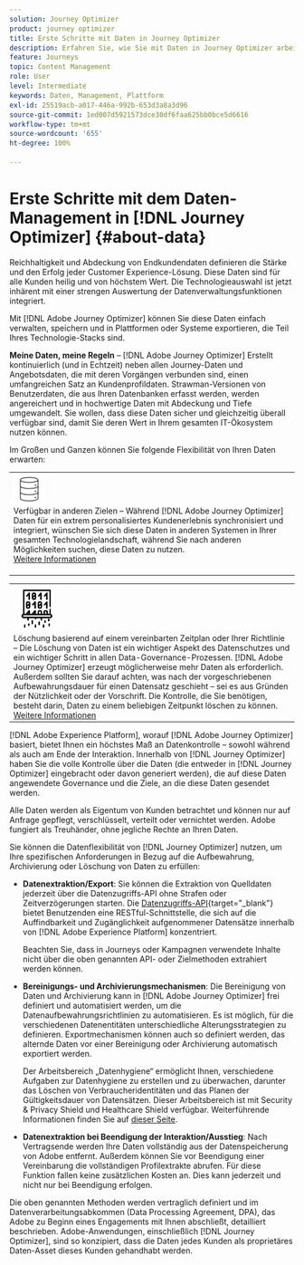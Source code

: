 ```yaml
---
solution: Journey Optimizer
product: journey optimizer
title: Erste Schritte mit Daten in Journey Optimizer
description: Erfahren Sie, wie Sie mit Daten in Journey Optimizer arbeiten können
feature: Journeys
topic: Content Management
role: User
level: Intermediate
keywords: Daten, Management, Plattform
exl-id: 25519acb-a017-446a-992b-653d3a8a3d96
source-git-commit: 1ed007d5921573dce30df6faa625bb0bce5d6616
workflow-type: tm+mt
source-wordcount: '655'
ht-degree: 100%

---
```


# Erste Schritte mit dem Daten-Management in [!DNL Journey Optimizer] {#about-data}

Reichhaltigkeit und Abdeckung von Endkundendaten definieren die Stärke und den Erfolg jeder Customer Experience-Lösung. Diese Daten sind für alle Kunden heilig und von höchstem Wert. Die Technologieauswahl ist jetzt inhärent mit einer strengen Auswertung der Datenverwaltungsfunktionen integriert.

Mit [!DNL Adobe Journey Optimizer] können Sie diese Daten einfach verwalten, speichern und in Plattformen oder Systeme exportieren, die Teil Ihres Technologie-Stacks sind.

**Meine Daten, meine Regeln** – [!DNL Adobe Journey Optimizer] Erstellt kontinuierlich (und in Echtzeit) neben allen Journey-Daten und Angebotsdaten, die mit deren Vorgängen verbunden sind, einen umfangreichen Satz an Kundenprofildaten. Strawman-Versionen von Benutzerdaten, die aus Ihren Datenbanken erfasst werden, werden angereichert und in hochwertige Daten mit Abdeckung und Tiefe umgewandelt. Sie wollen, dass diese Daten sicher und gleichzeitig überall verfügbar sind, damit Sie deren Wert in Ihrem gesamten IT-Ökosystem nutzen können.

Im Großen und Ganzen können Sie folgende Flexibilität von Ihren Daten erwarten:


<table style="table-layout:fixed">
<tr style="border: 0;">
  <td>
    <div><img alt="Ziele" src="assets/do-not-localize/dest.png" /> 
 <br>Verfügbar in anderen Zielen – Während [!DNL Adobe Journey Optimizer] Daten für ein extrem personalisiertes Kundenerlebnis synchronisiert und integriert, wünschen Sie sich diese Daten in anderen Systemen in Ihrer gesamten Technologielandschaft, während Sie nach anderen Möglichkeiten suchen, diese Daten zu nutzen.
    <div>
     <a href="../start/ajo-integrations.md">Weitere Informationen</a></div>
    </div>
    <br>
  </td>
</tr>
</table>

<!--td>
    <div><img alt="retention" src="assets/do-not-localize/retention.png" />  
    <br>Retained for a stipulated duration – Industry or regional regulations (such as GDPR or CCPA) or internal data governance policies stipulate how long or how short a duration, data needs to be maintained or archived in Adobe Experience Platform Data Lake. <a href="../privacy/get-started-privacy.md">Learn more</a></div>
  </td>
</tr>
<tr style="border: 0;"-->
<table style="table-layout:fixed">
<tr style="border: 0;">
  <td>
    <div><img alt="Richtlinie" src="assets/do-not-localize/policy.png" /> 
 <br>Löschung basierend auf einem vereinbarten Zeitplan oder Ihrer Richtlinie – Die Löschung von Daten ist ein wichtiger Aspekt des Datenschutzes und ein wichtiger Schritt in allen Data-Governance-Prozessen. [!DNL Adobe Journey Optimizer] erzeugt möglicherweise mehr Daten als erforderlich. Außerdem sollten Sie darauf achten, was nach der vorgeschriebenen Aufbewahrungsdauer für einen Datensatz geschieht – sei es aus Gründen der Nützlichkeit oder der Vorschrift. Die Kontrolle, die Sie benötigen, besteht darin, Daten zu einem beliebigen Zeitpunkt löschen zu können. 
    </div>
      <div>
     <a href="../privacy/data-hygiene.md">Weitere Informationen</a></div>
    </div>
  </td>
</tr>
</table>

[!DNL Adobe Experience Platform], worauf [!DNL Adobe Journey Optimizer] basiert, bietet Ihnen ein höchstes Maß an Datenkontrolle – sowohl während als auch am Ende der Interaktion. Innerhalb von [!DNL Journey Optimizer] haben Sie die volle Kontrolle über die Daten (die entweder in [!DNL Journey Optimizer] eingebracht oder davon generiert werden), die auf diese Daten angewendete Governance und die Ziele, an die diese Daten gesendet werden.

Alle Daten werden als Eigentum von Kunden betrachtet und können nur auf Anfrage gepflegt, verschlüsselt, verteilt oder vernichtet werden. Adobe fungiert als Treuhänder, ohne jegliche Rechte an Ihren Daten.

Sie können die Datenflexibilität von [!DNL Journey Optimizer] nutzen, um Ihre spezifischen Anforderungen in Bezug auf die Aufbewahrung, Archivierung oder Löschung von Daten zu erfüllen:

* **Datenextraktion/Export**: Sie können die Extraktion von Quelldaten jederzeit über die Datenzugriffs-API ohne Strafen oder Zeitverzögerungen starten. Die [Datenzugriffs-API](https://experienceleague.adobe.com/docs/experience-platform/data-access/api.html?lang=de){target="_blank"} bietet Benutzenden eine RESTful-Schnittstelle, die sich auf die Auffindbarkeit und Zugänglichkeit aufgenommener Datensätze innerhalb von [!DNL Adobe Experience Platform] konzentriert. <!--In the future (on roadmap), you can use file-based destinations to export and migrate log data from Adobe Journey Optimizer. -->

  Beachten Sie, dass in Journeys oder Kampagnen verwendete Inhalte nicht über die oben genannten API- oder Zielmethoden extrahiert werden können.

<!--
* **Profile Service Data Retention**: For Behavioral and Time series data appended to any Profile, you may choose to use Journey Optimizer’s default setting of retaining this data for up to 91 days from the date of its addition to a Profile, or until an alternative time-period selected by the you. The time that Adobe keeps this data varies from contract to contract, and is outlined in an organization’s data retention policy.

  Learn more about Experience Event expirations in [Adobe Experience Platform documentation](https://experienceleague.adobe.com/docs/experience-platform/profile/event-expirations.html){target="_blank"}.
-->

* **Bereinigungs- und Archivierungsmechanismen**: Die Bereinigung von Daten und Archivierung kann in [!DNL Adobe Journey Optimizer] frei definiert und automatisiert werden, um die Datenaufbewahrungsrichtlinien zu automatisieren. Es ist möglich, für die verschiedenen Datenentitäten unterschiedliche Alterungsstrategien zu definieren. Exportmechanismen können auch so definiert werden, das alternde Daten vor einer Bereinigung oder Archivierung automatisch exportiert werden.

  Der Arbeitsbereich „Datenhygiene“ ermöglicht Ihnen, verschiedene Aufgaben zur Datenhygiene zu erstellen und zu überwachen, darunter das Löschen von Verbraucheridentitäten und das Planen der Gültigkeitsdauer von Datensätzen. Dieser Arbeitsbereich ist mit Security &amp; Privacy Shield und Healthcare Shield verfügbar. Weiterführende Informationen finden Sie auf [dieser Seite](../privacy/data-hygiene.md).

<!--
* **Data Lake and Deletions**: Customer Data stored in the Data Lake can be retained by Journey Optimizer:
    
    * for 7 days to facilitate the onboarding of Customer Data into the Profile Services, after which it may be permanently deleted, or
    * until chosen to be deleted by you

-->

* **Datenextraktion bei Beendigung der Interaktion/Ausstieg**: Nach Vertragsende werden Ihre Daten vollständig aus der Datenspeicherung von Adobe entfernt. Außerdem können Sie vor Beendigung einer Vereinbarung die vollständigen Profilextrakte abrufen. Für diese Funktion fallen keine zusätzlichen Kosten an. Dies kann jederzeit und nicht nur bei Beendigung erfolgen.

Die oben genannten Methoden werden vertraglich definiert und im Datenverarbeitungsabkommen (Data Processing Agreement, DPA), das Adobe zu Beginn eines Engagements mit Ihnen abschließt, detailliert beschrieben. Adobe-Anwendungen, einschließlich [!DNL Journey Optimizer], sind so konzipiert, dass die Daten jedes Kunden als proprietäres Daten-Asset dieses Kunden gehandhabt werden.
